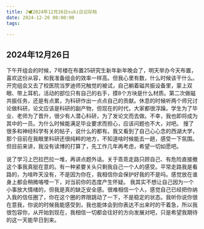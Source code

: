 ```yaml
---
title: J🕊️2024年12月26日suki日记存档
date: 2024-12-26 00:00:00
tags:

---
```


## 2024年12月26日

下午开组会的时候，7号楼在布置25研究生新年新年晚会了，明天举办今天布置，喜欢这份从容，和我准备组会的效率一样高。但我心里有数，什么时候该干什么。
开完组会又去了校医院当罗迪师兄触觉的被试，自己躺着磁共振设备里，蒙上双眼、带上耳机，活动的部位只有自己的右手，摸8个方块是什么材质。第二次做磁共振任务，还是有点累，为科研作出一点点自己的贡献。休息的时候听两个师兄讨论做科研，论文应该是科研的副产物，但现在的时代，大家都很浮躁。学生为了毕业、老师为了晋升，很少有人潜心科研，为了发论文而去做。不幸，我也即将成为其中的一员。为什么时候能满足毕业要求而担心，应该问题也不大，对吧。
搜了很多和神经科学有关的帖子，说什么的都有。我又看到了自己心心念的西湖大学，那个目前在我眼里科研还很纯粹的地方，不知道啥时候能去一趟，感受一下氛围。但目前来讲，我没有读博的打算了，先工作几年再考虑，希望一切如愿吧。

说了学习上巴拉巴拉一堆，再讲点题外话。关于乖乖走路只顾自己、有危险直接撤这个事我真挺在意的。有一种紧要关头只剩我自己一个人的感受。平常走路我是看路的，为啥昨天没有，不是因为你在，我相信你会保护好我的不是吗。感觉放在谁身上都会稍微咯噔一下，对当前你的态度产生怀疑。
我其实不想让自己因为一个小事放大情绪的，但我是真的缺乏安全感。很难相信一个人，感觉自己已经把你纳入我的信任圈了，你在这个圈的界限跳动了一下，不是稳定的状态。我听你说你很在意我，你说的时候我能感受到，我也能体会到你表达不出来时的干着急，所以我很包容你，从开始到现在，我相信一切都会往好的方向发展对吧，只是希望我期待的这一天能早日到来。

